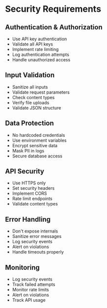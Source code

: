# Security Requirements

## Authentication & Authorization
- Use API key authentication
- Validate all API keys
- Implement rate limiting
- Log authentication attempts
- Handle unauthorized access

## Input Validation
- Sanitize all inputs
- Validate request parameters
- Check content types
- Verify file uploads
- Validate JSON structure

## Data Protection
- No hardcoded credentials
- Use environment variables
- Encrypt sensitive data
- Mask PII in logs
- Secure database access

## API Security
- Use HTTPS only
- Set security headers
- Implement CORS
- Rate limit endpoints
- Validate content types

## Error Handling
- Don't expose internals
- Sanitize error messages
- Log security events
- Alert on violations
- Handle timeouts properly

## Monitoring
- Log security events
- Track failed attempts
- Monitor rate limits
- Alert on violations
- Track API usage